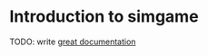 # Introduction to simgame

TODO: write [great documentation](http://jacobian.org/writing/what-to-write/)
